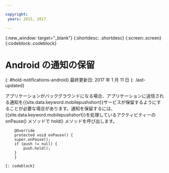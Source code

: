 ```yaml
---

copyright:
 years: 2015, 2017

---
```


{:new_window: target="_blank"}
{:shortdesc: .shortdesc}
{:screen:.screen}
{:codeblock:.codeblock}

# Android の通知の保留
{: #hold-notifications-android}
最終更新日: 2017 年 1 月 11 日
{: .last-updated}

アプリケーションがバックグラウンドになる場合、アプリケーションに送信される通知を{{site.data.keyword.mobilepushshort}}サービスが保留するようにすることが必要な場合があります。通知を保留するには、{{site.data.keyword.mobilepushshort}}を処理しているアクティビティーの onPause() メソッドで hold() メソッドを呼び出します。

```
	@Override
	protected void onPause() {
    super.onPause();
    if (push != null) {
        push.hold();
    }
	} 
```
	{: codeblock}
